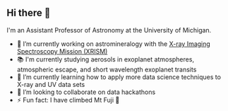 ## Hi there 👋

I'm an Assistant Professor of Astronomy at the University of Michigan.

- 🔭 I’m currently working on astromineralogy with the [X-ray Imaging Spectroscopy Mission (XRISM)](https://science.nasa.gov/mission/xrism/)
- 📚 I'm currently studying aerosols in exoplanet atmospheres, atmospheric escape, and short wavelength exoplanet transits
- 🌱 I’m currently learning how to apply more data science techniques to X-ray and UV data sets
- 👯 I’m looking to collaborate on data hackathons
- ⚡ Fun fact: I have climbed Mt Fuji 🗻

